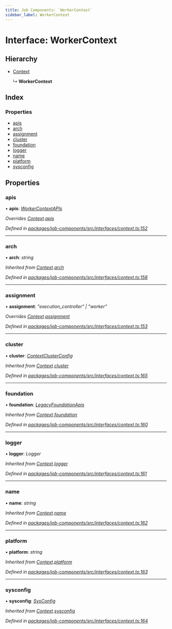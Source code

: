 ```yaml
---
title: Job Components: `WorkerContext`
sidebar_label: WorkerContext
---
```


# Interface: WorkerContext

## Hierarchy

* [Context](context.md)

  ↳ **WorkerContext**

## Index

### Properties

* [apis](workercontext.md#apis)
* [arch](workercontext.md#arch)
* [assignment](workercontext.md#assignment)
* [cluster](workercontext.md#cluster)
* [foundation](workercontext.md#foundation)
* [logger](workercontext.md#logger)
* [name](workercontext.md#name)
* [platform](workercontext.md#platform)
* [sysconfig](workercontext.md#sysconfig)

## Properties

###  apis

• **apis**: *[WorkerContextAPIs](workercontextapis.md)*

*Overrides [Context](context.md).[apis](context.md#apis)*

*Defined in [packages/job-components/src/interfaces/context.ts:152](https://github.com/terascope/teraslice/blob/653cf7530/packages/job-components/src/interfaces/context.ts#L152)*

___

###  arch

• **arch**: *string*

*Inherited from [Context](context.md).[arch](context.md#arch)*

*Defined in [packages/job-components/src/interfaces/context.ts:158](https://github.com/terascope/teraslice/blob/653cf7530/packages/job-components/src/interfaces/context.ts#L158)*

___

###  assignment

• **assignment**: *"execution_controller" | "worker"*

*Overrides [Context](context.md).[assignment](context.md#assignment)*

*Defined in [packages/job-components/src/interfaces/context.ts:153](https://github.com/terascope/teraslice/blob/653cf7530/packages/job-components/src/interfaces/context.ts#L153)*

___

###  cluster

• **cluster**: *[ContextClusterConfig](contextclusterconfig.md)*

*Inherited from [Context](context.md).[cluster](context.md#cluster)*

*Defined in [packages/job-components/src/interfaces/context.ts:165](https://github.com/terascope/teraslice/blob/653cf7530/packages/job-components/src/interfaces/context.ts#L165)*

___

###  foundation

• **foundation**: *[LegacyFoundationApis](legacyfoundationapis.md)*

*Inherited from [Context](context.md).[foundation](context.md#foundation)*

*Defined in [packages/job-components/src/interfaces/context.ts:160](https://github.com/terascope/teraslice/blob/653cf7530/packages/job-components/src/interfaces/context.ts#L160)*

___

###  logger

• **logger**: *Logger*

*Inherited from [Context](context.md).[logger](context.md#logger)*

*Defined in [packages/job-components/src/interfaces/context.ts:161](https://github.com/terascope/teraslice/blob/653cf7530/packages/job-components/src/interfaces/context.ts#L161)*

___

###  name

• **name**: *string*

*Inherited from [Context](context.md).[name](context.md#name)*

*Defined in [packages/job-components/src/interfaces/context.ts:162](https://github.com/terascope/teraslice/blob/653cf7530/packages/job-components/src/interfaces/context.ts#L162)*

___

###  platform

• **platform**: *string*

*Inherited from [Context](context.md).[platform](context.md#platform)*

*Defined in [packages/job-components/src/interfaces/context.ts:163](https://github.com/terascope/teraslice/blob/653cf7530/packages/job-components/src/interfaces/context.ts#L163)*

___

###  sysconfig

• **sysconfig**: *[SysConfig](sysconfig.md)*

*Inherited from [Context](context.md).[sysconfig](context.md#sysconfig)*

*Defined in [packages/job-components/src/interfaces/context.ts:164](https://github.com/terascope/teraslice/blob/653cf7530/packages/job-components/src/interfaces/context.ts#L164)*
